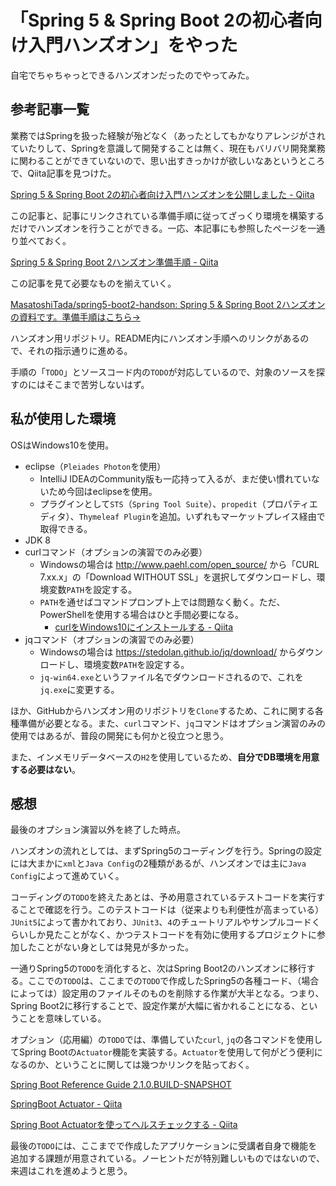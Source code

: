 # 「Spring 5 & Spring Boot 2の初心者向け入門ハンズオン」をやった

自宅でちゃちゃっとできるハンズオンだったのでやってみた。

## 参考記事一覧

業務ではSpringを扱った経験が殆どなく（あったとしてもかなりアレンジがされていたりして、Springを意識して開発することは無く、現在もバリバリ開発業務に関わることができていないので、思い出すきっかけが欲しいなあというところで、Qiita記事を見つけた。

[Spring 5 & Spring Boot 2の初心者向け入門ハンズオンを公開しました - Qiita](https://qiita.com/suke_masa/items/b654423099ee32c30bd2)

この記事と、記事にリンクされている準備手順に従ってざっくり環境を構築するだけでハンズオンを行うことができる。一応、本記事にも参照したページを一通り並べておく。

[Spring 5 & Spring Boot 2ハンズオン準備手順 - Qiita](https://qiita.com/suke_masa/items/44463518fdbbc13e0087)

この記事を見て必要なものを揃えていく。

[MasatoshiTada/spring5-boot2-handson: Spring 5 & Spring Boot 2ハンズオンの資料です。準備手順はこちら→](https://github.com/MasatoshiTada/spring5-boot2-handson)

ハンズオン用リポジトリ。README内にハンズオン手順へのリンクがあるので、それの指示通りに進める。

手順の「`TODO`」とソースコード内の`TODO`が対応しているので、対象のソースを探すのにはそこまで苦労しないはず。

## 私が使用した環境

OSはWindows10を使用。

- eclipse（`Pleiades Photon`を使用）
    - IntelliJ IDEAのCommunity版も一応持って入るが、まだ使い慣れていないため今回はeclipseを使用。
    - プラグインとして`STS`（`Spring Tool Suite`）、`propedit`（プロパティエディタ）、`Thymeleaf Plugin`を追加。いずれもマーケットプレイス経由で取得できる。
- JDK 8
- curlコマンド（オプションの演習でのみ必要）
    - Windowsの場合は http://www.paehl.com/open_source/ から「CURL 7.xx.x」の「Download WITHOUT SSL」を選択してダウンロードし、環境変数`PATH`を設定する。
    - `PATH`を通せばコマンドプロンプト上では問題なく動く。ただ、PowerShellを使用する場合はひと手間必要になる。
        - [curlをWindows10にインストールする - Qiita](https://qiita.com/shiftsphere/items/5831cd2863689c41f993)
- jqコマンド（オプションの演習でのみ必要）
    - Windowsの場合は https://stedolan.github.io/jq/download/ からダウンロードし、環境変数`PATH`を設定する。
    - `jq-win64.exe`というファイル名でダウンロードされるので、これを`jq.exe`に変更する。

ほか、GitHubからハンズオン用のリポジトリを`Clone`するため、これに関する各種準備が必要となる。また、`curl`コマンド、`jq`コマンドはオプション演習のみの使用ではあるが、普段の開発にも何かと役立つと思う。

また、インメモリデータベースの`H2`を使用しているため、**自分でDB環境を用意する必要はない**。

## 感想

最後のオプション演習以外を終了した時点。

ハンズオンの流れとしては、まずSpring5のコーディングを行う。Springの設定には大まかに`xml`と`Java Config`の2種類があるが、ハンズオンでは主に`Java Config`によって進めていく。

コーディングの`TODO`を終えたあとは、予め用意されているテストコードを実行することで確認を行う。このテストコードは（従来よりも利便性が高まっている）`JUnit5`によって書かれており、`JUnit3`、`4`のチュートリアルやサンプルコードくらいしか見たことがなく、かつテストコードを有効に使用するプロジェクトに参加したことがない身としては発見が多かった。

一通りSpring5の`TODO`を消化すると、次はSpring Boot2のハンズオンに移行する。ここでの`TODO`は、ここまでの`TODO`で作成したSpring5の各種コード、（場合によっては）設定用のファイルそのものを削除する作業が大半となる。つまり、Spring Boot2に移行することで、設定作業が大幅に省かれることになる、ということを意味している。

オプション（応用編）の`TODO`では、準備していた`curl`, `jq`の各コマンドを使用してSpring Bootの`Actuator`機能を実装する。`Actuator`を使用して何がどう便利になるのか、ということに関しては幾つかリンクを貼っておく。

[Spring Boot Reference Guide 2.1.0.BUILD-SNAPSHOT](https://docs.spring.io/spring-boot/docs/current-SNAPSHOT/reference/htmlsingle/#production-ready-endpoints)

[SpringBoot Actuator - Qiita](https://qiita.com/MariMurotani/items/01dafd2978076b5db2f3)

[Spring Boot Actuatorを使ってヘルスチェックする - Qiita](https://qiita.com/yoshidan/items/a6515d37784c6779efc5)

最後の`TODO`には、ここまでで作成したアプリケーションに受講者自身で機能を追加する課題が用意されている。ノーヒントだが特別難しいものではないので、来週はこれを進めようと思う。

